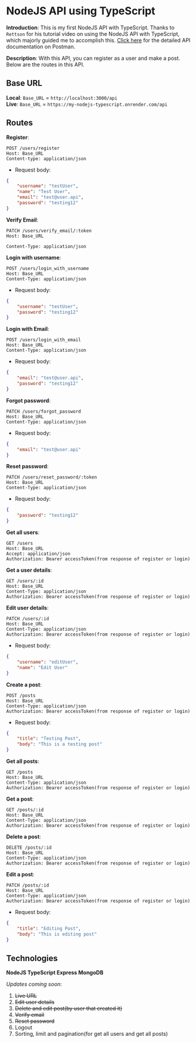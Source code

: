 # NodeJS API using TypeScript

**Introduction**: This is my first NodeJS API with TypeScript. Thanks to `Rettson` for his tutorial video on using the NodeJS API with TypeScript, which majorly
guided me to accomplish this. [Click here](https://documenter.getpostman.com/view/29759830/2s9YXbB6i7) for the detailed API documentation on Postman.

**Description**: With this API, you can register as a user and make a post. Below are the routes in this API.

## Base URL

**Local**: `Base_URL` = `http://localhost:3000/api`  
**Live**: `Base_URL` = `https://my-nodejs-typescript.onrender.com/api`

## Routes

**Register**:

```http
POST /users/register
Host: Base_URL
Content-type: application/json
```

-   Request body:

```json
{
    "username": "testUser",
    "name": "Test User",
    "email": "test@user.api",
    "password": "testing12"
}
```

**Verify Email**:

```http
PATCH /users/verify_email/:token
Host: Base_URL

Content-Type: application/json
```

**Login with username**:

```http
POST /users/login_with_username
Host: Base_URL
Content-Type: application/json
```

-   Request body:

```json
{
    "username": "testUser",
    "password": "testing12"
}
```

**Login with Email**:

```http
POST /users/login_with_email
Host: Base_URL
Content-Type: application/json
```

-   Request body:

```json
{
    "email": "test@user.api",
    "password": "testing12"
}
```

**Forgot password**:

```http
PATCH /users/forgot_password
Host: Base_URL
Content-Type: application/json
```

-   Request body:

```json
{
    "email": "test@user.api"
}
```

**Reset password**:

```http
PATCH /users/reset_password/:token
Host: Base_URL
Content-Type: application/json
```

-   Request body:

```json
{
    "password": "testing12"
}
```

**Get all users**:

```http
GET /users
Host: Base_URL
Accept: application/json
Authorization: Bearer accessToken(from response of register or login)
```

**Get a user details**:

```http
GET /users/:id
Host: Base_URL
Content-Type: application/json
Authorization: Bearer accessToken(from response of register or login)
```

**Edit user details**:

```http
PATCH /users/:id
Host: Base_URL
Content-Type: application/json
Authorization: Bearer accessToken(from response of register or login)
```

-   Request body:

```json
{
    "username": "editUser",
    "name": "Edit User"
}
```

**Create a post**:

```http
POST /posts
Host: Base_URL
Content-Type: application/json
Authorization: Bearer accessToken(from response of register or login)
```

-   Request body:

```json
{
    "title": "Testing Post",
    "body": "This is a testing post"
}
```

**Get all posts**:

```http
GET /posts
Host: Base_URL
Content-Type: application/json
Authorization: Bearer accessToken(from response of register or login)
```

**Get a post**:

```http
GET /posts/:id
Host: Base_URL
Content-Type: application/json
Authorization: Bearer accessToken(from response of register or login)
```

**Delete a post**:

```http
DELETE /posts/:id
Host: Base_URL
Content-Type: application/json
Authorization: Bearer accessToken(from response of register or login)
```

**Edit a post**:

```http
PATCH /posts/:id
Host: Base_URL
Content-Type: application/json
Authorization: Bearer accessToken(from response of register or login)
```

-   Request body:

```json
{
    "title": "Editing Post",
    "body": "This is editing post"
}
```

## Technologies

**NodeJS TypeScript Express MongoDB**

_Updates coming soon_:

1. ~~Live URL~~
2. ~~Edit user details~~
3. ~~Delete and edit post(by user that created it)~~
4. ~~Verify email~~
5. ~~Reset password~~
6. Logout
7. Sorting, limit and pagination(for get all users and get all posts)
